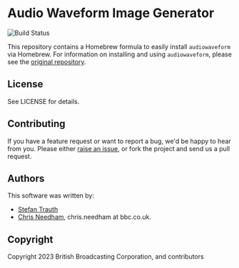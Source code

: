 # Audio Waveform Image Generator

![Build Status](https://github.com/bbc/homebrew-audiowaveform/actions/workflows/brew.yml/badge.svg?branch=master)

This repository contains a Homebrew formula to easily install `audiowaveform` via Homebrew. For information on installing and using `audiowaveform`, please see the [original repository](https://github.com/bbc/audiowaveform).

## License

See LICENSE for details.

## Contributing

If you have a feature request or want to report a bug, we'd be happy to hear
from you. Please either
[raise an issue](https://github.com/bbc/homebrew-audiowaveform/issues), or fork the
project and send us a pull request.

## Authors

This software was written by:

* [Stefan Trauth](https://github.com/funkenstrahlen)
* [Chris Needham](https://github.com/chrisn), chris.needham at bbc.co.uk.

## Copyright

Copyright 2023 British Broadcasting Corporation, and contributors
